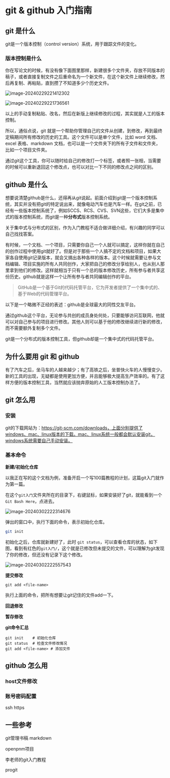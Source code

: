 # git & github 入门指南

## git 是什么

git是一个版本控制（control version）系统，用于跟踪文件的变化。

### 版本控制是什么

你在写论文的时候，有没有像下面图里那样，新建很多个文件夹，存放不同版本的稿子，或者直接复制文件之后重命名为一个新文件，在这个新文件上继续修改，然后再复制、再粘贴，直到攒了不知道多少个历史文件。

![image-20240229221412302](E:\电子书和读书笔记\读书笔记\git入门\assets\image-20240229221412302.png)

![image-20240229221736561](E:\电子书和读书笔记\读书笔记\git入门\assets\image-20240229221736561.png)

以上的手动复制粘贴、改名，然后在新版上继续修改的过程，其实就是人工的版本控制。

所以，通俗点说，git 就是一个帮助你管理自己的文件从创建，到修改，再到最终定稿期间所有修改的历史的工具。这个文件可以是单个文件，比如 word 文档、excel 表格、markdown 文档，也可以是一个文件夹下的所有子文件和文件夹，比如一个项目文件夹。

通过git这个工具，你可以随时给自己的修改打一个标签，或者照一张相，当需要的时候可以重新退回这个修改点，也可以对比一下不同的修改点之间的区别。

## github 是什么

想要说清楚github是什么，还得再从git说起。前面介绍到git是一个版本控制系统，其实并没有把git的特定说出来，就像电动汽车也是汽车一样。在git之前，已经有一些版本控制系统了，例如SCCS、RCS、CVS、SVN这些，它们大多是集中式的版本控制系统，而git是一种**分布式**版本控制系统。

关于集中式与分布式的区别，作为入门教程不适合做详细介绍，有兴趣的同学可以自己找找答案。

有时候，一个文档、一个项目，只需要你自己一个人就可以搞定，这样你就在自己的创作过程中使用git就好了。但是对于那些一个人搞不定的文档和项目，如果大家各自使用git记录版本，就会又搞出各种各样的版本。这个时候就需要让参与文档编辑、项目实施的所有人共同创作，大家把自己的修改分享给别人，也从别人那里拿到他们的修改。这样就相当于只有一个总的版本修改历史，所有参与者共享这份历史。github就是这样一个让所有参与者共同编辑创作的平台。

> GitHub是一个基于Git的代码托管平台，它为开发者提供了一个集中式的、基于Web的代码管理平台。

以下是一个略微不正经的表述：github是全球最大的同性交友平台。

通过github这个平台，无论参与共创的成员身处何处，只要能够访问互联网，他就可以对自己参与的项目进行修改。其他人则可以基于他的修改继续进行新的修改，而不需要额外复制多个文件。

git是一个分布式的版本控制工具，但github却是一个集中式的代码托管平台。

## 为什么要用 git 和 github

有了汽车之后，坐马车的人越来越少；有了高铁之后，坐普快火车的人慢慢变少。新的工具的出现，无疑都是使用更加方便，并且能够极大提高生产效率的。有了这样方便的版本控制工具，当然就应该抛弃原始的人工版本控制办法了。

## git 怎么用

### 安装

git的下载网站为：https://git-scm.com/downloads，上面分别提供了windows、mac、linux版本的下载。mac、linux系统一般都会默认安装git，windows系统需要自己手动安装。

### 基本命令

**新建/初始化仓库**

以我正在写的这个文档为例，准备开启一个写100篇教程的计划，这篇git入门就作为第一篇。

在这个`git入门`文件夹所在的目录下，右键鼠标，如果安装好了git，就能看到一个`Git Bash Here`，点进去。

![image-20240302222314676](E:\电子书和读书笔记\读书笔记\100篇教程\git入门\assets\image-20240302222314676.png)

弹出的窗口中，执行下面的命令，表示初始化仓库。

```bash
git init
```

初始化之后，仓库就新建好了，此时 `git status`，可以查看仓库的状态，如下图，看到有红色的`git入门/`，这个就是已修改但未提交的文件，可以理解为git发现了你的修改，但还没有记录下这个修改。

![image-20240302222557543](E:\电子书和读书笔记\读书笔记\100篇教程\git入门\assets\image-20240302222557543.png)

**提交修改**

```
git add <file-name>
```

执行上面的命令，把所有想要让git记住的文件add一下。

**回退修改**

**暂存修改**

**git命令汇总**

```
git init    # 初始化仓库
git status  # 检查文件修改情况
git add <file-name> # 添加文件
```



## github 怎么用

### host文件修改

### 账号密码配置

ssh https



## 一些参考

git管理书稿 markdown

openpnm项目

李老师的git入门教程

progit

